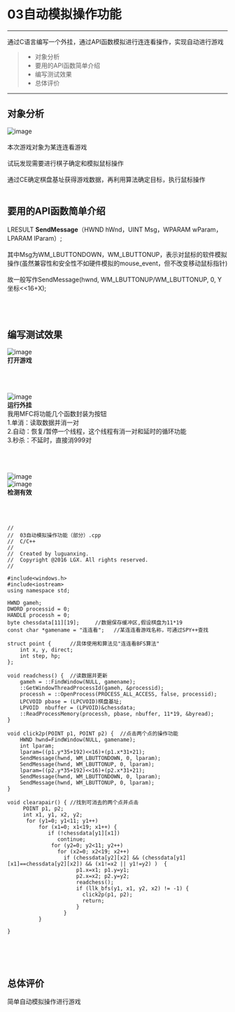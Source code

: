 # 03自动模拟操作功能

------

通过C语言编写一个外挂，通过API函数模拟进行连连看操作，实现自动进行游戏

> * 对象分析
> * 要用的API函数简单介绍
> * 编写测试效果
> * 总体评价


------

## 对象分析
![image](https://github.com/luguanxing/Cheating-Plugin-Program/blob/master/03%E8%87%AA%E5%8A%A8%E6%A8%A1%E6%8B%9F%E6%93%8D%E4%BD%9C%E5%8A%9F%E8%83%BD/pictures/0.jpg)<br><br>
本次游戏对象为某连连看游戏<br><br>
试玩发现需要进行棋子确定和模拟鼠标操作<br><br>
通过CE确定棋盘基址获得游戏数据，再利用算法确定目标，执行鼠标操作<br><br>


## 要用的API函数简单介绍
LRESULT **SendMessage**（HWND hWnd，UINT Msg，WPARAM wParam，LPARAM IParam）;<br><br>
其中Msg为WM_LBUTTONDOWN，WM_LBUTTONUP，表示对鼠标的软件模拟操作(虽然兼容性和安全性不如硬件模拟的mouse_event，但不改变移动鼠标指针)<br><br>
故一般写作SendMessage(hwnd, WM_LBUTTONUP/WM_LBUTTONUP, 0, Y坐标<<16+X);<br><br><br><br>




## 编写测试效果

![image](https://github.com/luguanxing/Cheating-Plugin-Program/blob/master/03%E8%87%AA%E5%8A%A8%E6%A8%A1%E6%8B%9F%E6%93%8D%E4%BD%9C%E5%8A%9F%E8%83%BD/pictures/0.jpg)<br>
**打开游戏**<br><br><br><br>


![image](https://github.com/luguanxing/Cheating-Plugin-Program/blob/master/03%E8%87%AA%E5%8A%A8%E6%A8%A1%E6%8B%9F%E6%93%8D%E4%BD%9C%E5%8A%9F%E8%83%BD/pictures/1.jpg)<br>
**运行外挂**<br>
我用MFC将功能几个函数封装为按钮<br>
1.单消：读取数据并消一对<br>
2.自动：恢复/暂停一个线程，这个线程有消一对和延时的循环功能<br>
3.秒杀：不延时，直接消999对<br><br><br><br>



![image](https://github.com/luguanxing/Cheating-Plugin-Program/blob/master/03%E8%87%AA%E5%8A%A8%E6%A8%A1%E6%8B%9F%E6%93%8D%E4%BD%9C%E5%8A%9F%E8%83%BD/pictures/2.jpg)<br>
![image](https://github.com/luguanxing/Cheating-Plugin-Program/blob/master/03%E8%87%AA%E5%8A%A8%E6%A8%A1%E6%8B%9F%E6%93%8D%E4%BD%9C%E5%8A%9F%E8%83%BD/pictures/3.jpg)<br>
**检测有效**<br><br><br><br>
```
//
//  03自动模拟操作功能（部分）.cpp
//  C/C++
//
//  Created by luguanxing.
//  Copyright @2016 LGX. All rights reserved.
//

#include<windows.h>
#include<iostream>
using namespace std;

HWND gameh;
DWORD processid = 0;
HANDLE processh = 0;
byte chessdata[11][19];		//数据保存缓冲区,假设棋盘为11*19
const char *gamename = "连连看";	//某连连看游戏名称，可通过SPY++查找

struct point {		//具体使用和算法见"连连看BFS算法"
	int x, y, direct;
	int step, hp;
};

void readchess() {	//读数据并更新
	gameh = ::FindWindow(NULL, gamename);
	::GetWindowThreadProcessId(gameh, &processid);
	processh = ::OpenProcess(PROCESS_ALL_ACCESS, false, processid);
	LPCVOID pbase = (LPCVOID)棋盘基址;
	LPVOID  nbuffer = (LPVOID)&chessdata;
	::ReadProcessMemory(processh, pbase, nbuffer, 11*19, &byread);
}

void click2p(POINT p1, POINT p2) {	//点击两个点的操作功能
	HWND hwnd=FindWindow(NULL, gamename);
	int lparam;
	lparam=((p1.y*35+192)<<16)+(p1.x*31+21);
	SendMessage(hwnd, WM_LBUTTONDOWN, 0, lparam);
	SendMessage(hwnd, WM_LBUTTONUP, 0, lparam);
	lparam=((p2.y*35+192)<<16)+(p2.x*31+21);
	SendMessage(hwnd, WM_LBUTTONDOWN, 0, lparam);
	SendMessage(hwnd, WM_LBUTTONUP, 0, lparam);
}

void clearapair() {	//找到可消去的两个点并点击
	 POINT p1, p2;
	 int x1, y1, x2, y2;
	  for (y1=0; y1<11; y1++)
		  for (x1=0; x1<19; x1++) {
		  	 if (!chessdata[y1][x1])
		 	  	continue;
			  for (y2=0; y2<11; y2++)
				for (x2=0; x2<19; x2++)
				  if (chessdata[y2][x2] && (chessdata[y1][x1]==chessdata[y2][x2]) && (x1!=x2 || y1!=y2) )  {  
					  p1.x=x1; p1.y=y1;
					  p2.x=x2; p2.y=y2;
					  readchess();
					  if (llk_bfs(y1, x1, y2, x2) != -1) {
					  	click2p(p1, p2);
					  	return;	
					  }
				  }
		  }

}

```
<br><br><br>



## 总体评价

简单自动模拟操作进行游戏



